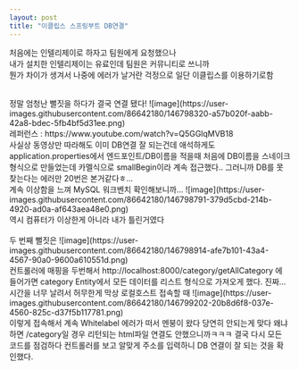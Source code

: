 ```yaml
---
layout: post
title: "이클립스 스프링부트 DB연결"
---
```


처음에는 인텔리제이로 하자고 팀원에게 요청했으나  
내가 설치한 인텔리제이는 유료인데 팀원은 커뮤니티로 쓰니까  
뭔가 차이가 생겨서 나중에 에러가 날거란 걱정으로 일단 이클립스를 이용하기로함  

<br>
정말 엄청난 뻘짓을 하다가 결국 연결 됐다!  
![image](https://user-images.githubusercontent.com/86642180/146798320-a57b020f-aabb-42a8-bdec-5fb4bf5d31ee.png)
<br>
레퍼런스 : https://www.youtube.com/watch?v=Q5GGlqMVB18  
<br>
사실상 동영상만 따라해도 이미 DB연결 잘 되는건데  
애석하게도 application.properties에서 엔드포인트/DB이름을 적을때  
처음에 DB이름을 스네이크 형식으로 만들었는데  
카멜식으로 smallBegin이라 계속 접근했다..  
그러니까 DB를 못찾는다는 에러만 20번은 본거같다ㅎ...  
<br>
계속 이상함을 느껴 MySQL 워크벤치 확인해보니까...  
![image](https://user-images.githubusercontent.com/86642180/146798791-379d5cbd-214b-4920-ad0a-af643aea48e0.png)
<br>
역시 컴퓨터가 이상한게 아니라 내가 틀린거였다  
<br><br>
두 번째 뻘짓은  
![image](https://user-images.githubusercontent.com/86642180/146798914-afe7b101-43a4-4567-90a0-9600a610551d.png)
<br>
컨트롤러에 매핑을 두번해서 http://localhost:8000/category/getAllCategory 에 들어가면  
category Entity에서 모든 데이터를 리스트 형식으로 가져오게 했다.  
진짜... 시간을 너무 날려서 허무한게  
막상 로컬호스트 접속할 때  
![image](https://user-images.githubusercontent.com/86642180/146799202-20b8d6f8-037e-4560-825c-d37f5b117781.png)
<br>
이렇게 접속해서 계속 Whitelabel 에러가 떠서 멘붕이 왔다  
당연히 안되는게 맞다  
왜냐하면 /category일 경우 리턴되는 html파일 연결도 안했으니까ㅋㅋㅋ  
결국 다시 모든 코드를 점검하다 컨트롤러를 보고 알맞게 주소를 입력하니  
DB 연결이 잘 되는 것을 확인했다.
